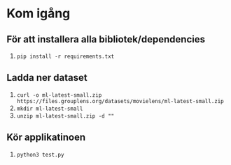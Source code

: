 # Kom igång

## För att installera alla bibliotek/dependencies
1. `pip install -r requirements.txt`

## Ladda ner dataset
1. `curl -o ml-latest-small.zip https://files.grouplens.org/datasets/movielens/ml-latest-small.zip`
2. `mkdir ml-latest-small`
3. `unzip ml-latest-small.zip -d ""`


## Kör applikatinoen
1. `python3 test.py`